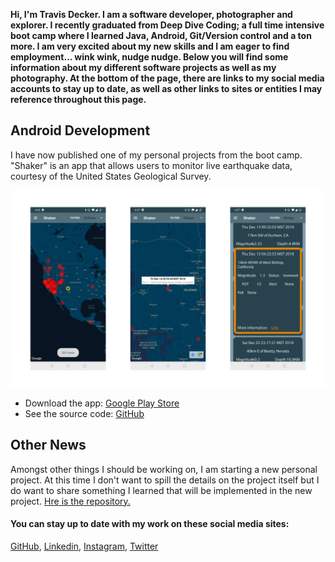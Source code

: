 **Hi, I'm Travis Decker. I am a software developer, photographer and explorer. I recently graduated from Deep Dive Coding; a full time intensive boot camp where I learned Java, Android, Git/Version control and a ton more. I am very excited about my new skills and I am eager to find employment... wink wink, nudge nudge. 
Below you will find some information about my different software projects as well as my photography. At the bottom of the page, there are links to my social media accounts to stay up to date, as well as other links to sites or entities I may reference throughout this page.**

## Android Development
I have now published one of my personal projects from the boot camp. "Shaker" is an app that allows users to monitor live earthquake data, courtesy of the United States Geological Survey.

![](resources/shaker/ShakerScreenshots.png)

- Download the app: [Google Play Store](https://play.google.com/store/apps/details?id=com.shaker.shaker&hl=en)
- See the source code: [GitHub](https://github.com/TravisDecker/shaker)

## Other News
Amongst other things I should be working on, I am starting a new personal project. At this time I don't want to spill the details on the project itself but I do want to share something I learned that will be implemented in the new project. [Hre is the repository.](https://github.com/TravisDecker/ImageEncoder/blob/master/README.md)


#### You can stay up to date with my work on these social media sites:
[GitHub](https://github.com/TravisDecker),
[Linkedin](https://www.linkedin.com/in/travis-decker-9a86a9169/),
[Instagram](https://www.instagram.com/straylensephotography/),
[Twitter](https://twitter.com/T_Ravosaurus)

